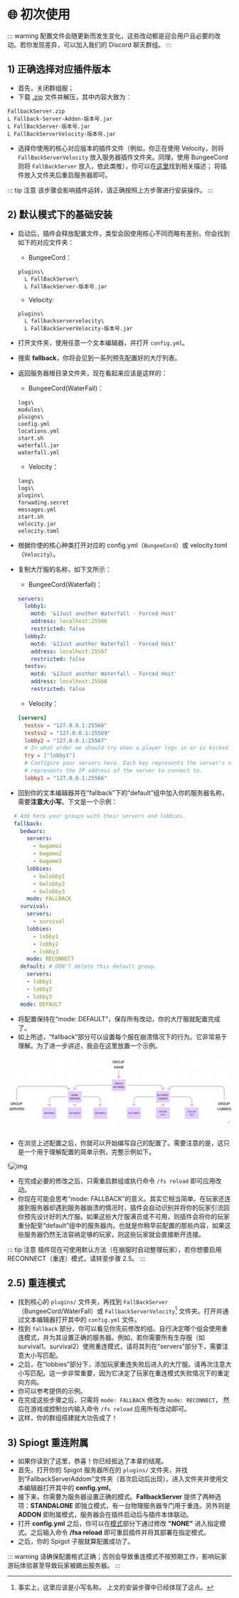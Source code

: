 # 🌐 初次使用

::: warning
配置文件会随更新而发生变化，这些改动都是迎合用户且必要的改动。若你发现差异，可以加入我们的 Discord 聊天群组。
:::

## 1) 正确选择对应插件版本

* 首先，关闭群组服；
* 下载 [.zip](https://www.spigotmc.org/resources/86398/) 文件并解压，其中内容大致为：
```
FallbackServer.zip
L Fallback-Server-Addon-版本号.jar
L FallBackServer-版本号.jar
L FallBackServerVelocity-版本号.jar
```
* 选择你使用的核心对应版本的插件文件（例如，你正在使用 Velocity，则将 `FallBackServerVelocity` 放入服务器插件文件夹。同理，使用 BungeeCord 则将 `FallBackServer` 放入，依此类推），你可以在[这里](overview.version-type.md)找到相关描述；
将插件放入文件夹后重启服务器即可。

::: tip 注意
该步骤会影响插件运转，请正确按照上方步骤进行安装操作。
:::

## 2) 默认模式下的基础安装

* 启动后，插件会释放配置文件，类型会因使用核心不同而略有差别，你会找到如下的对应文件夹：

  - BungeeCord：
  ```
  plugins\
    L FallBackServer\
    L FallBackServer-版本号.jar
  ```
  - Velocity:
  ```
  plugins\
    L fallbackservervelocity\
    L FallBackServerVelocity-版本号.jar
  ```

* 打开文件夹，使用任意一个文本编辑器，并打开 `config.yml`。
* 搜索 **fallback**，你将会见到一系列预先配置好的大厅列表。
* 返回服务器根目录文件夹，现在看起来应该是这样的：
  - BungeeCord(WaterFall)：
  ```
  logs\
  modules\
  pluigns\
  config.yml
  locations.yml
  start.sh
  waterfall.jar
  waterfall.yml
  ```
  - Velocity：
  ```
  lang\
  logs\
  plugins\
  forwading.secret
  messages.yml
  start.sh
  velocity.jar
  velocity.toml
  ```
* 根据你使的核心种类打开对应的 config.yml（`BungeeCord`）或 velocity.toml（`Velocity`）。
* 复制大厅服的名称，如下文所示：
  - BungeeCord(Waterfall)：
  ``` YAML
  servers:
    lobby1:
      motd: '&1Just another Waterfall - Forced Host'
      address: localhost:25566
      restricted: false
    lobby2:
      motd: '&1Just another Waterfall - Forced Host'
      address: localhost:25567
      restricted: false
    testsv:
      motd: '&1Just another Waterfall - Forced Host'
      address: localhost:25568
      restricted: false
  ```
  - Velocity：
  ``` toml
  [servers]
    testsv = "127.0.0.1:25568"
    testsv2 = "127.0.0.1:25569"
    lobby2 = "127.0.0.1:25567"
    # In what order we should try when a player logs in or is kicked from a server.
    try = ["lobby1"]
    # Configure your servers here. Each key represents the server's name, and the value
    # represents the IP address of the server to connect to.
    lobby1 = "127.0.0.1:25566"
  ```
* 回到你的文本编辑器并在“fallback”下的“default”组中加入你的服务器名称，需要**注意大小写**。下文是一个示例：
``` YAML
  # Add here your groups with their servers and lobbies.
  fallback:
    bedwars:
      servers:
        - bwgame1
        - bwgame2
        - bwgame3
      lobbies:
        - bwlobby1
        - bwlobby2
        - bwlobby3
      mode: FALLBACK
    survival:
      servers:
        - survival
      lobbies:
        - lobby1
        - lobby2
        - lobby3
      mode: RECONNECT
    default: # DON'T delete this default group.
      servers:
      - lobby1
      - lobby2
      - lobby3
    mode: DEFAULT
```
* 将配置保持在“mode: DEFAULT”，保存所有改动，你的大厅服就配置完成了。
* 如上所述，“fallback”部分可以设置每个服在崩溃情况下的行为。它非常易于理解。为了进一步讲述，我会在这里放置一个示例。

![img](images/image1.png)

* 在浏览上述配置之后，你就可以开始编写自己的配置了。需要注意的是，这只是一个用于理解配置的简单示例，完整示例如下。

!![img](https://i.imgur.com/kVXAthr.png)

* 在完成必要的修改之后，只需重启群组或执行命令 `/fs reload` 即可应用改动。
* 你现在可能会思考“mode: FALLBACK”的意义。其实它相当简单。在玩家还连接到服务器却遇到服务器崩溃的情况时，插件会自动识别并将你的玩家引流回你预先设计好的大厅服。如果这些大厅服满员或不可用，则插件会将你的玩家重分配至“default”组中的服务器内，也就是你稍早前配置的那些内容，如果这些服务器仍然无法容纳足够的玩家，则这些玩家就会直接断开连接。

::: tip 注意
插件现在可使用默认方法（在崩服时自动整理玩家），若你想要启用 RECONNECT（重连）模式，请转至步骤 2.5。
:::

## 2.5) 重连模式

* 找到核心的 `plugins/` 文件夹，再找到 `FallBackServer`（BungeeCord/WaterFall）或 `FallbackServerVelocity`[^1] 文件夹。打开并通过文本编辑器打开其中的 `config.yml` 文件。
* 找到 `fallback` 部分，你可以看见你先前修改的组。自行决定哪个组会使用重连模式，并为其设置正确的服务器。例如，若你需要所有生存服（如 survival1、survival2）使用重连模式，请将其列在“servers”部分下，需要注意大小写匹配。
* 之后，在“lobbies”部分下，添加玩家重连失败后进入的大厅服。请再次注意大小写匹配。这一步非常重要，因为它决定了玩家在重连模式失败情况下的重定向方向。
* 你可以参考提供的示例。
* 在完成这些步骤之后，只需将 `mode: FALLBACK` 修改为 `mode: RECONNECT`， 然后在游戏或控制台内输入命令 `/fs reload` 应用所有改动即可。
* 这样，你的群组搭建就大功告成了！

## 3) Spiogt 重连附属

* 如果你读到了这里，恭喜！你已经抵达了本章的结尾。
* 首先，打开你的 Spigot 服务器所在的 `plugins/` 文件夹，并找到“FallbackServerAddom”文件夹（首次启动后出现）。进入文件夹并使用文本编辑器打开其中的 **config.yml**。
* 接下来，你需要为服务器设置正确的模式。**FallbackServer** 提供了两种选项：**STANDALONE** 即独立模式，有一台物理服务器专门用于重连。另外则是 **ADDON** 即附属模式，服务器会在插件启动后与插件本体联动。
* 打开 **config.yml** 之后，你可以在[模式](https://github.com/sasi2006166/Fallback-Server/blob/44f319a2d7897fddb3c3426b04fb4f4bc8f023c8/src/main/resources/config.yml#L19)部分下通过修改 **"NONE"** 进入指定模式。之后输入命令 **/fsa reload** 即可重启插件并将其部署在指定模式。
* 之后，你的 Spigot 子服就算配置成功了。

::: warning
请确保配置格式正确；否则会导致重连模式不按预期工作，影响玩家游玩体验甚至导致玩家被踢出服务器。
:::

[^1]:
    事实上，这里应该是小写名称。
    上文的安装步骤中已经体现了这点。